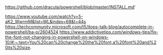 https://github.com/dracula/powershell/blob/master/INSTALL.md'

https://www.youtube.com/watch?v=5-aK2_WwrmM&list=WL&index=68&t=44s
https://techcommunity.microsoft.com/t5/itops-talk-blog/autocomplete-in-powershell/ba-p/2604524
https://www.addictivetips.com/windows-tips/fix-the-font-not-changing-in-powershell-on-windows-10/#:~:text=You%20can%20change%20the%20font,a%20font%20and%20its%20size.
